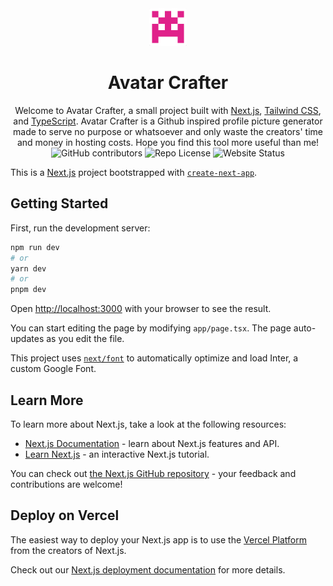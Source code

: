 <div align="center" >
  <img src="./public/icon.png" width="60" alt="avatar-crafter-logo">
  <br/>
  <h1>Avatar Crafter</h1>
</div>

<div align="center">
  Welcome to Avatar Crafter, a small project built with <a href="https://nextjs.org/">Next.js</a>, <a href="https://tailwindcss.com">Tailwind CSS</a>, and <a href="https://www.typescriptlang.org">TypeScript</a>.
  Avatar Crafter is a Github inspired profile picture generator made to serve no purpose or whatsoever and only waste the creators' time and money in hosting costs. Hope you find this tool more useful than me!
</div>

<div align="center">
  <!-- TO ADD more Badges use -> https://shields.io/ -->

  <img alt="GitHub contributors" src="https://img.shields.io/github/contributors-anon/webdevcody/code-racer">
  <img alt="Repo License" src="https://img.shields.io/github/license/webdevcody/code-racer">
  <img alt="Website Status" src="https://img.shields.io/website?url=https%3A%2F%2Fcode-racer-eight.vercel.app">

  </div>

This is a [Next.js](https://nextjs.org/) project bootstrapped with [`create-next-app`](https://github.com/vercel/next.js/tree/canary/packages/create-next-app).

## Getting Started

First, run the development server:

```bash
npm run dev
# or
yarn dev
# or
pnpm dev
```

Open [http://localhost:3000](http://localhost:3000) with your browser to see the result.

You can start editing the page by modifying `app/page.tsx`. The page auto-updates as you edit the file.

This project uses [`next/font`](https://nextjs.org/docs/basic-features/font-optimization) to automatically optimize and load Inter, a custom Google Font.

## Learn More

To learn more about Next.js, take a look at the following resources:

- [Next.js Documentation](https://nextjs.org/docs) - learn about Next.js features and API.
- [Learn Next.js](https://nextjs.org/learn) - an interactive Next.js tutorial.

You can check out [the Next.js GitHub repository](https://github.com/vercel/next.js/) - your feedback and contributions are welcome!

## Deploy on Vercel

The easiest way to deploy your Next.js app is to use the [Vercel Platform](https://vercel.com/new?utm_medium=default-template&filter=next.js&utm_source=create-next-app&utm_campaign=create-next-app-readme) from the creators of Next.js.

Check out our [Next.js deployment documentation](https://nextjs.org/docs/deployment) for more details.

